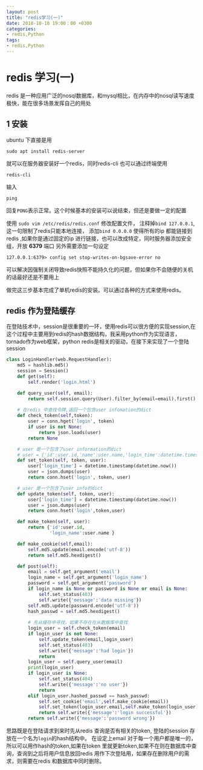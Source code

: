 ```yaml
---
layout: post
title: "redis学习(一)"
date: 2018-10-18 19:00：00 +0300
categories:
- redis,Python
tags:
- redis,Python
---
```

# redis 学习(一)
redis 是一种应用广泛的nosql数据库，和mysql相比，在内存中的nosql读写速度极快，能在很多场景发挥自己的用处

##  1 安装 
ubuntu 下直接是用
```
sudo apt install redis-server
```
就可以在服务器安装好一个redis，同时redis-cli 也可以通过终端使用
```
redis-cli 
```
输入
```
ping
```
回复```PONG```表示正常。这个时候基本的安装可以说结束，但还是要做一定的配置

使用 ```sudo vim /etc/redis/redis.conf``` 修改配置文件，
注释掉```bind 127.0.0.1```,这一句限制了redis只能本地连接，
添加```bind 0.0.0.0``` 使得所有的ip 都能链接到redis ,如果你是通过固定的ip 进行链接，也可以改成特定，同时服务器添加安全组，开放 <b>6379</b> 端口
另外需要添加一句设定
```
127.0.0.1:6379> config set stop-writes-on-bgsave-error no
```
可以解决因强制关闭导致redis快照不能持久化的问题，但如果你不会随便的关机的话最好还是不要用上

做完这三步基本完成了单机redis的安装。可以通过各种的方式来使用redis。

## redis 作为登陆缓存
在登陆技术中，session是很重要的一环，使用redis可以很方便的实现session,在这个过程中主要用到redis的hash数据结构，我采用python作为实现语言，tornado作为web框架，python redis是相关的驱动，在接下来实现了一个登陆session 


```python
class LoginHandler(web.RequestHandler):
    md5 = hashlib.md5()
    session = Session()
    def get(self):
        self.render('login.html')

    def query_user(self, email):
        return self.session.query(User).filter_by(email=email).first()
    
    # 在redis 中查找令牌,返回一个包含user infomation的dict
    def check_token(self,token):
        user = conn.hget('login', token)
        if user is not None:
            return json.loads(user)
        return None

    # user 是一个包含了user information的dict
    # user = {'id':user.id,'name':user.name,'login_time':datetime.timestamp}
    def set_token(self, token, user):
        user['login_time'] = datetime.timestamp(datetime.now())
        user = json.dumps(user)
        return conn.hset('login', token, user)

    # user 是一个包含了user info的dict
    def update_token(self, token, user):
        user['login_time'] = datetime.timestamp(datetime.now())
        user = json.dumps(user)
        return conn.hset('login',token,user)

    def make_token(self, user):
        return {'id':user.id,
                'login_name':user.name }   

    def make_cookie(self,email):
        self.md5.update(email.encode('utf-8'))
        return self.md5.hexdigest()

    def post(self):
        email = self.get_argument('email')
        login_name = self.get_argument('login_name')
        password = self.get_argument('password')
        if login_name is None or password is None or email is None:
            self.set_status(403)
            self.write({'message':'data missing'})
        self.md5.update(password.encode('utf-8'))
        hash_passwd = self.md5.hexdigest()
        
        # 先从缓存中寻找，如果不存在在从数据库中查找
        login_user = self.check_token(email)
        if login_user is not None:
            self.update_token(email,login_user)
            self.set_status(403)
            self.write({'message':'had login'})
            return 
        login_user = self.query_user(email)
        print(login_user)
        if login_user is None:
            self.set_status(404)
            self.write({'message':'no user'}) 
            return 
        elif login_user.hashed_passwd == hash_passwd:
            self.set_cookie('email',self.make_cookie(email))
            self.set_token(login_user.email,self.make_token(login_user))
            return self.write({'message':'login successful'})
        return self.write({'message':'password wrong'})
```
思路既是在登陆请求到来时先从redis 查询是否有相关的token, 登陆的session 存放在一个名为```login```的hash结构中。
在设定上email 对于每一个用户都是唯一的，所以可以用作hash的token,如果在token 里就更新token,如果不在则在数据库中查询，查询到之后将用户信息放回redis 用作下次登陆用，如果存在删除用户的需求，则需要在redis 和数据库中同时删除。